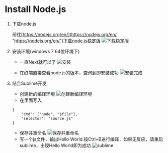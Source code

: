 # Install Node.js
1. 下载node.js
	
	前往[https://nodejs.org/en/](https://nodejs.org/en/ "https://nodejs.org/en/")下载node.js稳定版
	![下载稳定版](http://i.imgur.com/1byvubu.png)
2. 安装环境(windows 7 64位环境下)
	
	- 一直Next就可以了
	![安装](http://i.imgur.com/gRew5uL.png)
	
	- 在终端直接查看node.js的版本，查询到即安装成功
	![安装完成](http://i.imgur.com/awvnLdR.png)

3. 结合Sublime开发
	
	- 创建新的编译环境
	  ![创建新编译环境](http://i.imgur.com/IDga1Cv.png)
	- 在里面写入
	```
	{
		"cmd": ["node", "$file"],
		"selector": "source.js"
	}
	```
	- 保存并重命名
	![保存并重命名](http://i.imgur.com/Jzs3iNo.png)
	- 写一个js文件，输出Hello World.按Ctrl+B进行编译，如果无反应，请重启sublime，出现Hello World即为成功
	![sublime](http://i.imgur.com/LXs03iI.png)